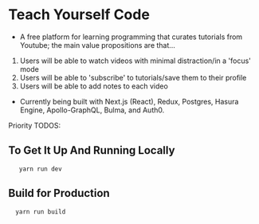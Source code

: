 # Teach Yourself Code

- A free platform for learning programming that curates tutorials from Youtube; the main value propositions are that...

1. Users will be able to watch videos with minimal distraction/in a 'focus' mode
2. Users will be able to 'subscribe' to tutorials/save them to their profile
3. Users will be able to add notes to each video

- Currently being built with Next.js (React), Redux, Postgres, Hasura Engine, Apollo-GraphQL, Bulma, and Auth0.

Priority TODOS:

## To Get It Up And Running Locally

```yarn install
   yarn run dev
```
## Build for Production

```
  yarn run build
```
